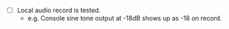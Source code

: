- [ ] Local audio record is tested.
  - e.g. Console sine tone output at -18dB shows up as -18 on record.